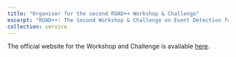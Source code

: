 ```yaml
---
title: "Organiser for the second ROAD++ Workshop & Challenge"
excerpt: "ROAD++: The Second Workshop & Challenge on Event Detection for Situation Awareness in Autonomous Driving, hosted by ICCV 2023."
collection: service
---
```


The official website for the Workshop and Challenge is available [here](https://sites.google.com/view/road-plus-plus/home).